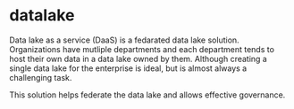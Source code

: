 # datalake
Data lake as a service (DaaS) is a fedarated data lake solution. Organizations have mutliple departments and each department tends to host their own data in a data lake owned by them. Although creating a single data lake for the enterprise is ideal, but is almost always a challenging task.

This solution helps federate the data lake and allows effective governance.
